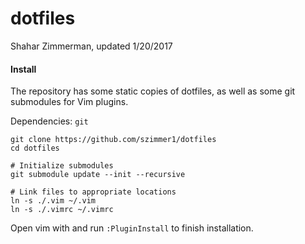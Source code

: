 # dotfiles
Shahar Zimmerman, updated 1/20/2017

#### Install
The repository has some static copies of dotfiles, as well as some git submodules for Vim plugins.

Dependencies: `git`

    git clone https://github.com/szimmer1/dotfiles
    cd dotfiles
    
    # Initialize submodules
    git submodule update --init --recursive
    
    # Link files to appropriate locations
    ln -s ./.vim ~/.vim
    ln -s ./.vimrc ~/.vimrc

Open vim with and run `:PluginInstall` to finish installation.
